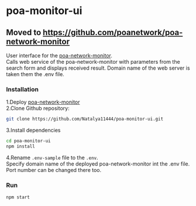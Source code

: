 # poa-monitor-ui

Moved to https://github.com/poanetwork/poa-network-monitor
---
User interface for the <a href="https://github.com/Natalya11444/poa-network-monitor">poa-network-monitor</a>.<br>
Calls web service of the poa-network-monitor with parameters from the search form and displays received result.
Domain name of the web server is taken them the .env file.
<h3>Installation</h3>
1.Deploy <a href="https://github.com/Natalya11444/poa-network-monitor">poa-network-monitor</a> <br>
2.Clone Github repository:

```sh
git clone https://github.com/Natalya11444/poa-monitor-ui.git
```
3.Install dependencies 

```sh
cd poa-monitor-ui 
npm install
```
4.Rename <code>.env-sample</code> file to the <code>.env</code>. <br>
Specify domain name of the deployed poa-network-monitor int the .env file. Port number can be changed there too.
<h3>Run</h3>

```sh
npm start
```
